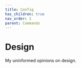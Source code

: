 ```yaml
---
title: Config
has_children: true
nav_order: 1
parent: Commands
---
```


# Design

My uninformed opinions on design.